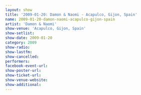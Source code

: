 ```yaml
---
layout: show
title: '2009-01-20: Damon & Naomi - Acapulco, Gijon, Spain'
name: 2009-01-20-damon-naomi-acapulco-gijon-spain
artist: 'Damon & Naomi'
show-venue: 'Acapulco, Gijon, Spain'
show-setlist: 
show-date: 2009-01-20
category: 2009
show-radio: 
show-lastfm: 
show-cancelled: 
performers: 
facebook-event-url: 
show-poster-url: 
show-ticket-url: 
show-venue-website: 
show-additional: 
---
```


